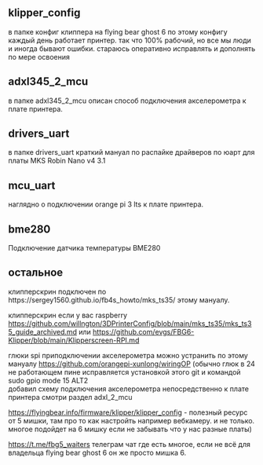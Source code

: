  <h2>klipper_config</h2>
в папке конфиг клиппера на flying bear ghost 6 
по этому конфигу каждый день работает принтер. так что 100% рабочий, но все мы люди и иногда бывают ошибки.  
стараюсь оперативно исправлять и дополнять по мере освоения
 <h2>adxl345_2_mcu</h2>
 в папке adxl345_2_mcu описан способ подключения акселерометра к плате принтера.
 
  <h2>drivers_uart</h2>
  в папке drivers_uart краткий мануал по распайке драйверов по юарт для платы MKS Robin Nano v4 3.1
  
 <h2>mcu_uart</h2>
 наглядно о подключении orange pi 3 lts к плате принтера. 
 
  <h2>bme280</h2>
  Подключение датчика температуры BME280
  
 <h2>остальное</h2>
клипперскрин подключен по https://sergey1560.github.io/fb4s_howto/mks_ts35/ этому мануалу.

клипперскрин если у вас raspberry https://github.com/willngton/3DPrinterConfig/blob/main/mks_ts35/mks_ts35_guide_archived.md или https://github.com/evgs/FBG6-Klipper/blob/main/Klipperscreen-RPI.md

глюки spi приподключении акселерометра можно устранить по этому мануалу https://github.com/orangepi-xunlong/wiringOP (обычно глюк в 24 не работающем пине исправляется установкой этого git и командой  sudo gpio mode 15 ALT2  
добавил схему подключения акселерометра непосредственно к плате принтера смотри раздел adxl_2_mcu

https://flyingbear.info/firmware/klipper/klipper_config - полезный ресурс от 5 мишки, там про то как настройть например вебкамеру.  и не только. многое подойдет на 6 мишку если не забывать что у нас разные платы)

https://t.me/fbg5_waiters телеграм чат где есть многое, если не всё для владельца flying bear ghost 6  он же просто мишка 6. 


